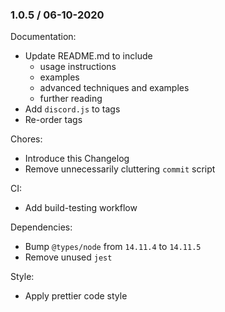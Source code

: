 ### 1.0.5 / 06-10-2020

Documentation:

- Update README.md to include
  - usage instructions
  - examples
  - advanced techniques and examples
  - further reading
- Add `discord.js` to tags
- Re-order tags

Chores:

- Introduce this Changelog
- Remove unnecessarily cluttering `commit` script

CI:

- Add build-testing workflow

Dependencies:

- Bump `@types/node` from `14.11.4` to `14.11.5`
- Remove unused `jest`

Style:

- Apply prettier code style
